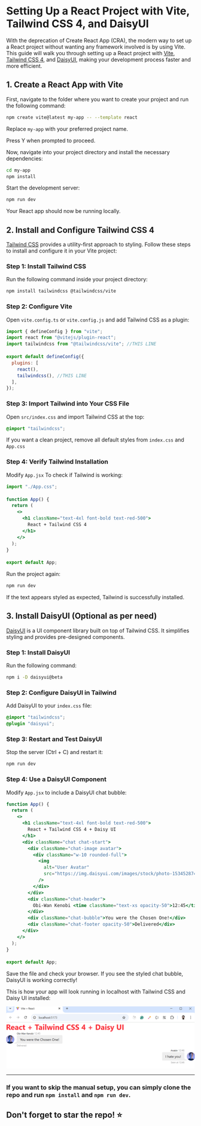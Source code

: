 # Setting Up a React Project with Vite, Tailwind CSS 4, and DaisyUI

With the deprecation of Create React App (CRA), the modern way to set up a React project without wanting any framework involved is by using Vite. This guide will walk you through setting up a React project with [Vite](https://vitejs.dev/), [Tailwind CSS 4](https://tailwindcss.com/docs/installation/using-vite), and [DaisyUI](https://daisyui.com/), making your development process faster and more efficient.

## 1. Create a React App with Vite

First, navigate to the folder where you want to create your project and run the following command:

```bash
npm create vite@latest my-app -- --template react
```

Replace `my-app` with your preferred project name.

Press Y when prompted to proceed.

Now, navigate into your project directory and install the necessary dependencies:

```bash
cd my-app
npm install
```

Start the development server:

```bash
npm run dev
```

Your React app should now be running locally.

## 2. Install and Configure Tailwind CSS 4

[Tailwind CSS](https://tailwindcss.com/docs/installation/using-vite) provides a utility-first approach to styling. Follow these steps to install and configure it in your Vite project:

### Step 1: Install Tailwind CSS

Run the following command inside your project directory:

```bash
npm install tailwindcss @tailwindcss/vite
```

### Step 2: Configure Vite

Open `vite.config.ts` or `vite.config.js` and add Tailwind CSS as a plugin:

```javascript
import { defineConfig } from "vite";
import react from "@vitejs/plugin-react";
import tailwindcss from "@tailwindcss/vite"; //THIS LINE

export default defineConfig({
  plugins: [
    react(),
    tailwindcss(), //THIS LINE
  ],
});
```

### Step 3: Import Tailwind into Your CSS File

Open `src/index.css` and import Tailwind CSS at the top:

```css
@import "tailwindcss";
```

If you want a clean project, remove all default styles from `index.css` and `App.css`

### Step 4: Verify Tailwind Installation

Modify `App.jsx` To check if Tailwind is working:

```jsx
import "./App.css";

function App() {
  return (
    <>
      <h1 className="text-4xl font-bold text-red-500">
        React + Tailwind CSS 4
      </h1>
    </>
  );
}

export default App;
```

Run the project again:

```bash
npm run dev
```

If the text appears styled as expected, Tailwind is successfully installed.

## 3. Install DaisyUI (Optional as per need)

[DaisyUI](https://daisyui.com/) is a UI component library built on top of Tailwind CSS. It simplifies styling and provides pre-designed components.

### Step 1: Install DaisyUI

Run the following command:

```bash
npm i -D daisyui@beta
```

### Step 2: Configure DaisyUI in Tailwind

Add DaisyUI to your `index.css` file:

```css
@import "tailwindcss";
@plugin "daisyui";
```

### Step 3: Restart and Test DaisyUI

Stop the server (Ctrl + C) and restart it:

```bash
npm run dev
```

### Step 4: Use a DaisyUI Component

Modify `App.jsx` to include a DaisyUI chat bubble:

```jsx
function App() {
  return (
    <>
      <h1 className="text-4xl font-bold text-red-500">
        React + Tailwind CSS 4 + Daisy UI
      </h1>
      <div className="chat chat-start">
        <div className="chat-image avatar">
          <div className="w-10 rounded-full">
            <img
              alt="User Avatar"
              src="https://img.daisyui.com/images/stock/photo-1534528741775-53994a69daeb.webp"
            />
          </div>
        </div>
        <div className="chat-header">
          Obi-Wan Kenobi <time className="text-xs opacity-50">12:45</time>
        </div>
        <div className="chat-bubble">You were the Chosen One!</div>
        <div className="chat-footer opacity-50">Delivered</div>
      </div>
    </>
  );
}

export default App;
```

Save the file and check your browser. If you see the styled chat bubble, DaisyUI is working correctly!

This is how your app will look running in localhost with Tailwind CSS and Daisy UI installed:

![Screenshot of app with Tailwind CSS and DaisyUI](/src/Screenshot.png)

----

### If you want to skip the manual setup, you can simply clone the repo and run `npm install` and `npm run dev`.

## Don't forget to star the repo! ⭐
